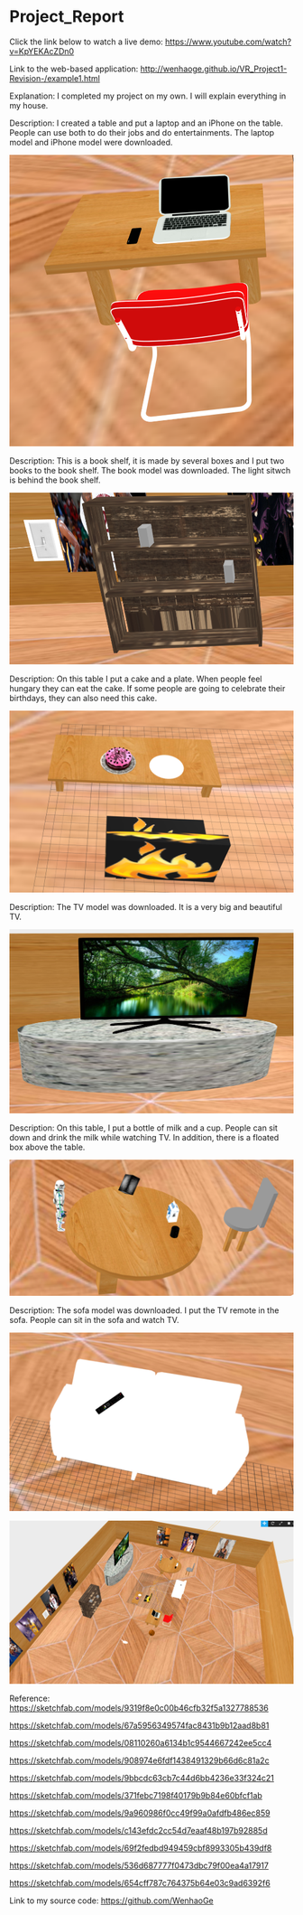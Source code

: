 # Project_Report
Click the link below to watch a live demo:
https://www.youtube.com/watch?v=KpYEKAcZDn0

Link to the web-based application: 
http://wenhaoge.github.io/VR_Project1-Revision-/example1.html

Explanation:
I completed my project on my own. I will explain everything in my house. 

Description:
I created a table and put a laptop and an iPhone on the table. People can use both to do their jobs and do entertainments. The laptop model and iPhone model were downloaded.

![ScreenShot](/images/7.PNG)

Description:
This is a book shelf, it is made by several boxes and I put two books to the book shelf. The book model was downloaded. The light sitwch is behind the book shelf.

![ScreenShot](/images/8.PNG)

Description: On this table I put a cake and a plate. When people feel hungary they can eat the cake. If some people are going to celebrate their birthdays, they can also need this cake.

![ScreenShot](/images/9.PNG)

Description: The TV model was downloaded. It is a very big and beautiful TV. 

![ScreenShot](/images/10.PNG)

Description: On this table, I put a bottle of milk and a cup. People can sit down and drink the milk while watching TV. In addition, there is a floated box above the table.

![ScreenShot](/images/11.PNG)

Description: The sofa model was downloaded. I put the TV remote in the sofa. People can sit in the sofa and watch TV.

![ScreenShot](/images/12.PNG)

![ScreenShot](/images/13.png)

Reference:
https://sketchfab.com/models/9319f8e0c00b46cfb32f5a1327788536

https://sketchfab.com/models/67a5956349574fac8431b9b12aad8b81

https://sketchfab.com/models/08110260a6134b1c9544667242ee5cc4

https://sketchfab.com/models/908974e6fdf1438491329b66d6c81a2c

https://sketchfab.com/models/9bbcdc63cb7c44d6bb4236e33f324c21

https://sketchfab.com/models/371febc7198f40179b9b84e60bfcf1ab

https://sketchfab.com/models/9a960986f0cc49f99a0afdfb486ec859

https://sketchfab.com/models/c143efdc2cc54d7eaaf48b197b92885d

https://sketchfab.com/models/69f2fedbd949459cbf8993305b439df8

https://sketchfab.com/models/536d687777f0473dbc79f00ea4a17917

https://sketchfab.com/models/654cff787c764375b64e03c9ad6392f6

Link to my source code:
https://github.com/WenhaoGe

